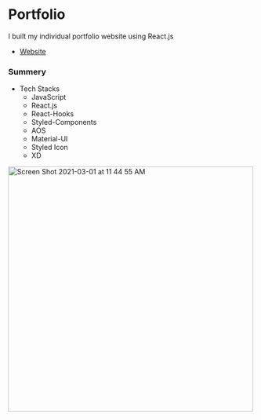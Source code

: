 # Portfolio 
I built my individual portfolio website using React.js
- [Website](https://individual-portfolio-git-develop-yusukeyoshihiro.vercel.app)
### Summery
  - Tech Stacks
    -  JavaScript
    -  React.js
    -  React-Hooks
    -  Styled-Components
    -  AOS
    -  Material-UI
    -  Styled Icon
    -  XD
<img width="500" alt="Screen Shot 2021-03-01 at 11 44 55 AM" src="https://user-images.githubusercontent.com/58486430/109550066-a6a3f700-7a83-11eb-96e3-98357a541024.png">

